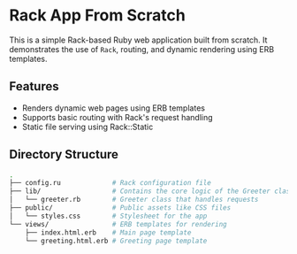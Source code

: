 # Rack App From Scratch

This is a simple Rack-based Ruby web application built from scratch. It demonstrates the use of `Rack`, routing, and dynamic rendering using ERB templates.

## Features

- Renders dynamic web pages using ERB templates
- Supports basic routing with Rack's request handling
- Static file serving using Rack::Static

## Directory Structure

```bash
.
├── config.ru             # Rack configuration file
├── lib/                  # Contains the core logic of the Greeter class
│   └── greeter.rb        # Greeter class that handles requests
├── public/               # Public assets like CSS files
│   └── styles.css        # Stylesheet for the app
└── views/                # ERB templates for rendering
    ├── index.html.erb    # Main page template
    └── greeting.html.erb # Greeting page template


